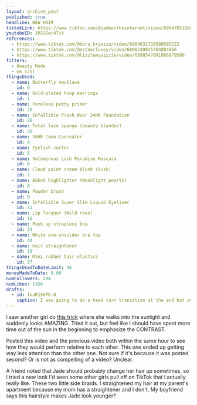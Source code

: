 ```yaml
---
layout: archive_post
published: true
headline: NEW HAIR
tiktokLink: https://www.tiktok.com/@jadeontheinternet/video/6904785316410952966
youtubeID: JMJGSwr47i4
references:
  - https://www.tiktok.com/@dora_kryeziu/video/6904031730588585222
  - https://www.tiktok.com/@estherluxey/video/6898349045794884866
  - https://www.tiktok.com/@lizzlemysizzle/video/6898547891866979586
filters:
  - Beauty Mode
  - G6 (25)
thingsUsed:
  - name: Butterfly necklace
    id: 0
  - name: Gold-plated hoop earrings
    id: 1
  - name: Poreless putty primer
    id: 28
  - name: Infallible Fresh Wear 24HR Foundation
    id: 29
  - name: Total face sponge (beauty blender)
    id: 30
  - name: 16HR Camo Concealer
    id: 4
  - name: Eyelash curler
    id: 5
  - name: Voluminous Lash Paradise Mascara
    id: 6
  - name: Cloud paint cream blush (Dusk)
    id: 7
  - name: Baked highlighter (Moonlight pearls)
    id: 8
  - name: Powder brush
    id: 9
  - name: Infallible Super Slim Liquid Eyeliner
    id: 31
  - name: Lip lacquer (Wild rose)
    id: 10
  - name: Push up strapless bra
    id: 24
  - name: White one-shoulder bra top
    id: 44
  - name: Hair straightener
    id: 18
  - name: Mini rubber hair elastics
    id: 37
thingsUsedToDateLimit: 44
moneyMadeToDate: 0.00
numFollowers: 284
numLikes: 1356
drafts:
  - id: IouR1SkFO-0
    caption: I was going to do a head turn transition at the end but eventually abandoned that idea because I couldn't get it to look right.
---
```


I saw another girl do [this trick](https://www.tiktok.com/@thebellakellis/video/6902874486547270918) where she walks into the sunlight and suddenly looks AMAZING. Tried it out, but feel like I should have spent more time out of the sun in the beginning to emphasize the CONTRAST.

Posted this video and the previous video both within the same hour to see how they would perform relative to each other. This one ended up getting way less attention than the other one. Not sure if it's because it was posted second? Or is not as compelling of a video? Unclear.

A friend noted that Jade should probably change her hair up sometimes, so I tried a new look I'd seen some other girls pull off on TikTok that I actually really like. These two little side braids. I straightened my hair at my parent's apartment because my mom has a straightener and I don't. My boyfriend says this hairstyle makes Jade look younger?
